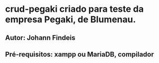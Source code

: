 # crud-pegaki criado para teste da empresa Pegaki, de Blumenau.
## Autor: Johann Findeis
## Pré-requisitos: xampp ou MariaDB, compilador 
